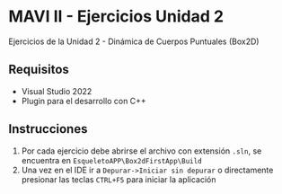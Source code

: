 # MAVI II - Ejercicios Unidad 2

Ejercicios de la Unidad 2 - Dinámica de Cuerpos Puntuales (Box2D)

## Requisitos

- Visual Studio 2022
- Plugin para el desarrollo con C++

## Instrucciones

1. Por cada ejercicio debe abrirse el archivo con extensión ```.sln```, se encuentra en ```EsqueletoAPP\Box2dFirstApp\Build```
2. Una vez en el IDE ir a ```Depurar->Iniciar sin depurar``` o directamente presionar las teclas ```CTRL+F5``` para iniciar la aplicación
